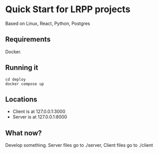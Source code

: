 # Quick Start for LRPP projects

Based on Linux, React, Python, Postgres

## Requirements

Docker.

## Running it

```
cd deploy
docker compose up
```

## Locations

- Client is at 127.0.0.1:3000
- Server is at 127.0.0.1:8000

## What now?

Develop something. Server files go to ./server, Client files go to ./client
